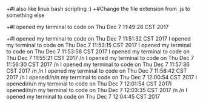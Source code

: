 +#I also like linux bash scripting :)
+#Change the file extension from .js to something else

+#I opened my terminal to code on Thu Dec  7 11:49:28 CST 2017

+#I opened my terminal to code on Thu Dec  7 11:51:32 CST 2017
I opened my terminal to code on Thu Dec  7 11:53:15 CST 2017
I opened my terminal to code on Thu Dec  7 11:53:58 CST 2017
I opened my terminal to code on Thu Dec  7 11:55:21 CST 2017
/n I opened my terminal to code on Thu Dec  7 11:56:30 CST 2017
/n
I opened my terminal to code on Thu Dec  7 11:57:36 CST 2017
/n
 /n I opened my terminal to code on Thu Dec  7 11:58:42 CST 2017
/n
I openedi/n/n my terminal to code on Thu Dec  7 12:00:54 CST 2017
I openedi/n/n my terminal to code on Thu Dec  7 12:01:54 CST 2017I openedi/n/n my terminal to code on Thu Dec  7 12:03:35 CST 2017
/n /n
I opened my terminal to code on Thu Dec  7 12:04:45 CST 2017
